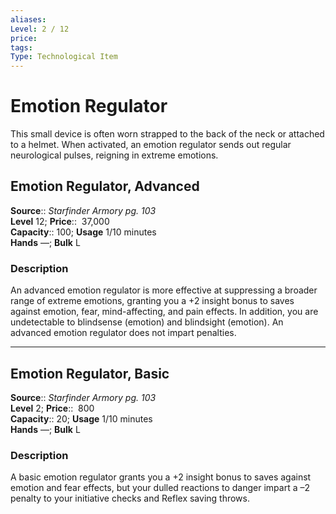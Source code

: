 ```yaml
---
aliases: 
Level: 2 / 12
price:  
tags: 
Type: Technological Item
---
```


# Emotion Regulator

This small device is often worn strapped to the back of the neck or attached to a helmet. When activated, an emotion regulator sends out regular neurological pulses, reigning in extreme emotions.  

## Emotion Regulator, Advanced

**Source**:: _Starfinder Armory pg. 103_  
**Level** 12;
**Price**::  37,000  
**Capacity**:: 100; **Usage** 1/10 minutes  
**Hands** —; **Bulk** L

### Description

An advanced emotion regulator is more effective at suppressing a broader range of extreme emotions, granting you a +2 insight bonus to saves against emotion, fear, mind-affecting, and pain effects. In addition, you are undetectable to blindsense (emotion) and blindsight (emotion). An advanced emotion regulator does not impart penalties.

---

## Emotion Regulator, Basic

**Source**:: _Starfinder Armory pg. 103_  
**Level** 2;
**Price**::  800  
**Capacity**:: 20; **Usage** 1/10 minutes  
**Hands** —; **Bulk** L

### Description

A basic emotion regulator grants you a +2 insight bonus to saves against emotion and fear effects, but your dulled reactions to danger impart a –2 penalty to your initiative checks and Reflex saving throws.
